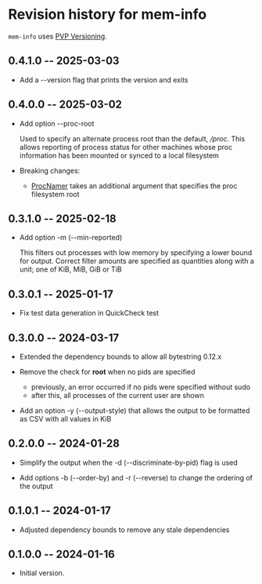 # Revision history for mem-info

`mem-info` uses [PVP Versioning][1].

## 0.4.1.0 -- 2025-03-03

- Add a --version flag that prints the version and exits

## 0.4.0.0 -- 2025-03-02

- Add option --proc-root

  Used to specify an alternate process root than the default, _/proc_. This
  allows reporting of process status for other machines whose proc information
  has been mounted or synced to a local filesystem
  
- Breaking changes:

  - [ProcNamer][2] takes an additional argument that specifies the proc filesystem root


## 0.3.1.0 -- 2025-02-18

- Add option -m (--min-reported)

  This filters out processes with low memory by specifying a lower bound for
  output. Correct filter amounts are specified as quantities along with a unit;
  one of KiB, MiB, GiB or TiB

## 0.3.0.1 -- 2025-01-17

- Fix test data generation in QuickCheck test

## 0.3.0.0 -- 2024-03-17

- Extended the dependency bounds to allow all bytestring 0.12.x

- Remove the check for __root__ when no pids are specified

  - previously, an error occurred if no pids were specified without sudo
  - after this, all processes of the current user are shown

- Add an option -y (--output-style) that allows the output to be formatted as
  CSV with all values in KiB

## 0.2.0.0 -- 2024-01-28

- Simplify the output when the -d (--discriminate-by-pid) flag is used

- Add options -b (--order-by) and -r (--reverse) to change the ordering of the
  output

## 0.1.0.1 -- 2024-01-17

- Adjusted dependency bounds to remove any stale dependencies

## 0.1.0.0 -- 2024-01-16

* Initial version.

[1]: https://pvp.haskell.org
[2]: https://hackage.haskell.org/package/mem-info/docs/System-MemInfo.html#t:ProcNamer

